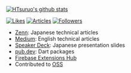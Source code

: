 [![HTsuruo's github stats](https://github-readme-stats.vercel.app/api?username=HTsuruo&count_private=true&show_icons=true&title_color=0B57D0&text_color=1F1F1F&icon_color=0B57D0&bg_color=E7EDF8&hide_border=true)](https://github.com/anuraghazra/github-readme-stats)

[![Likes](https://badgen.org/img/zenn/tsuruo/likes?style=for-the-badge)](https://zenn.dev/tsuruo)
[![Articles](https://badgen.org/img/zenn/tsuruo/articles?style=for-the-badge)](https://zenn.dev/tsuruo)
[![Followers](https://badgen.org/img/zenn/tsuruo/followers?style=for-the-badge)](https://zenn.dev/tsuruo)

- [Zenn](https://zenn.dev/tsuruo): Japanese technical articles
- [Medium](https://medium.com/@htsuruo): English technical articles
- [Speaker Deck](https://speakerdeck.com/htsuruo): Japanese presentation slides
- [pub.dev](https://pub.dev/publishers/htsuruo.com/packages): Dart packages
- [Firebase Extensions Hub](https://extensions.dev/extensions?provider=htsuruo)
- Contributed to [OSS](https://github.com/issues?q=archived%3Afalse+is%3Apublic+involves%3AHTsuruo+involves%3Atsuruobiz+sort%3Aupdated-desc+-user%3AHTsuruo+-user%3Atsuruobiz+-user%3Ateam-tsuruo+)
